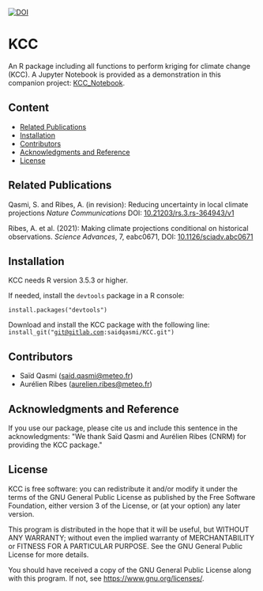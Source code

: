 [![DOI](https://zenodo.org/badge/398859517.svg)](https://zenodo.org/badge/latestdoi/398859517)


KCC
=======

An R package including all functions to perform kriging for climate change (KCC). A Jupyter Notebook is provided as a demonstration in this companion project: [KCC_Notebook](https://gitlab.com/saidqasmi/KCC_Notebook).

Content
-------

* [Related Publications](#related-publications)
* [Installation](#installation)
* [Contributors](#contributors)
* [Acknowledgments and Reference](#acknowledgments-and-reference)
* [License](#license)


Related Publications
--------------------

Qasmi, S. and Ribes, A. (in revision): Reducing uncertainty in local climate projections _Nature Communications_ DOI:  <a href="https://doi.org/10.21203/rs.3.rs-364943/v1">10.21203/rs.3.rs-364943/v1</a>

Ribes, A. et al. (2021): Making climate projections conditional on historical observations. _Science Advances_, 7, eabc0671, DOI: <a href="https://doi.org/10.1126/sciadv.abc0671">10.1126/sciadv.abc0671</a>


Installation
------------

KCC needs R version 3.5.3 or higher.

If needed, install the <code>devtools</code> package in a R console:

<code>install.packages("devtools")</code>

Download and install the KCC package with the following line: 
<code>install_git("git@gitlab.com:saidqasmi/KCC.git")</code>

Contributors
------------

- Saïd Qasmi (said.qasmi@meteo.fr)
- Aurélien Ribes (aurelien.ribes@meteo.fr)

Acknowledgments and Reference
-----------------------------

If you use our package, please cite us and include this sentence in the acknowledgments: "We thank Saïd Qasmi and Aurélien Ribes (CNRM) for providing the KCC package."

License
-------

KCC is free software: you can redistribute it and/or modify
it under the terms of the GNU General Public License as published by
the Free Software Foundation, either version 3 of the License, or
(at your option) any later version.

This program is distributed in the hope that it will be useful,
but WITHOUT ANY WARRANTY; without even the implied warranty of
MERCHANTABILITY or FITNESS FOR A PARTICULAR PURPOSE.  See the
GNU General Public License for more details.

You should have received a copy of the GNU General Public License
along with this program.  If not, see <https://www.gnu.org/licenses/>.

